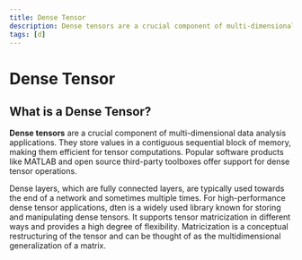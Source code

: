 ```yaml
---
title: Dense Tensor
description: Dense tensors are a crucial component of multi-dimensional data analysis applications. They store values in a contiguous sequential block of memory, making them efficient for tensor computations. Popular software products like MATLAB and open source third-party toolboxes offer support for dense tensor operations.
tags: [d]
---
```


# Dense Tensor

## What is a Dense Tensor?

**Dense tensors** are a crucial component of multi-dimensional data analysis applications. They store values in a contiguous sequential block of memory, making them efficient for tensor computations. Popular software products like MATLAB and open source third-party toolboxes offer support for dense tensor operations.

Dense layers, which are fully connected layers, are typically used towards the end of a network and sometimes multiple times. For high-performance dense tensor applications, dten is a widely used library known for storing and manipulating dense tensors. It supports tensor matricization in different ways and provides a high degree of flexibility. Matricization is a conceptual restructuring of the tensor and can be thought of as the multidimensional generalization of a matrix.
